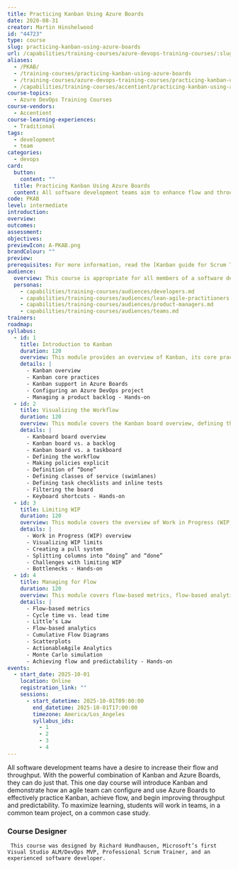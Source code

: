```yaml
---
title: Practicing Kanban Using Azure Boards
date: 2020-08-31
creator: Martin Hinshelwood
id: "44723"
type: course
slug: practicing-kanban-using-azure-boards
url: /capabilities/training-courses/azure-devops-training-courses/:slug/
aliases:
  - /PKAB/
  - /training-courses/practicing-kanban-using-azure-boards
  - /training-courses/azure-devops-training-courses/practicing-kanban-using-azure-boards-training/
  - /capabilities/training-courses/accentient/practicing-kanban-using-azure-boards/
course-topics:
  - Azure DevOps Training Courses
course-vendors:
  - Accentient
course-learning-experiences:
  - Traditional
tags:
  - development
  - team
categories:
  - devops
card:
  button:
    content: ""
  title: Practicing Kanban Using Azure Boards
  content: All software development teams aim to enhance flow and throughput. This one-day course combines Kanban principles with Azure Boards, showing agile teams how to configure and effectively use the platform for Kanban practices. Participants will collaborate in teams on a shared project and case study to maximize learning.
code: PKAB
level: intermediate
introduction:
overview:
outcomes:
assessment:
objectives:
previewIcon: A-PKAB.png
brandColour: ""
preview:
prerequisites: For more information, read the [Kanban guide for Scrum Teams](https://www.scrum.org/resources/kanban-guide-scrum-teams).
audience:
  overview: This course is appropriate for all members of a software development team, especially those who are actively involved with creating and refining a product backlog as well as planning and executing the work. This course will also provide value for individuals outside the development team (managers, Scrum Masters, coaches, and other stakeholders) who are interested in establishing and improving flow for their team. Even teams currently practicing Scrum should consider attending this course, as Kanban is a great complementary practice for managing and improving their flow.
  personas:
    - capabilities/training-courses/audiences/developers.md
    - capabilities/training-courses/audiences/lean-agile-practitioners.md
    - capabilities/training-courses/audiences/product-managers.md
    - capabilities/training-courses/audiences/teams.md
trainers:
roadmap:
syllabus:
  - id: 1
    title: Introduction to Kanban
    duration: 120
    overview: This module provides an overview of Kanban, its core practices, and how to use Azure Boards to support them. You will learn how to configure an Azure DevOps project and manage a product backlog.
    details: |
      - Kanban overview
      - Kanban core practices
      - Kanban support in Azure Boards
      - Configuring an Azure DevOps project
      - Managing a product backlog - Hands-on
  - id: 2
    title: Visualizing the Workflow
    duration: 120
    overview: This module covers the Kanban board overview, defining the workflow, making policies explicit, defining classes of service, and filtering the board. You will also learn about keyboard shortcuts.
    details: |
      - Kanboard board overview
      - Kanban board vs. a backlog
      - Kanban board vs. a taskboard
      - Defining the workflow
      - Making policies explicit
      - Definition of “Done”
      - Defining classes of service (swimlanes)
      - Defining task checklists and inline tests
      - Filtering the board
      - Keyboard shortcuts - Hands-on
  - id: 3
    title: Limiting WIP
    duration: 120
    overview: This module covers the overview of Work in Progress (WIP), visualizing WIP limits, creating a pull system, and challenges with limiting WIP. You will also learn about bottlenecks.
    details: |
      - Work in Progress (WIP) overview
      - Visualizing WIP limits
      - Creating a pull system
      - Splitting columns into “doing” and “done”
      - Challenges with limiting WIP
      - Bottlenecks - Hands-on
  - id: 4
    title: Managing for Flow
    duration: 120
    overview: This module covers flow-based metrics, flow-based analytics, and achieving flow and predictability. You will also learn about cycle time vs. lead time and Little’s Law.
    details: |
      - Flow-based metrics
      - Cycle time vs. lead time
      - Little’s Law
      - Flow-based analytics
      - Cumulative Flow Diagrams
      - Scatterplots
      - ActionableAgile Analytics
      - Monte Carlo simulation
      - Achieving flow and predictability - Hands-on
events:
  - start_date: 2025-10-01
    location: Online
    registration_link: ""
    sessions:
      - start_datetime: 2025-10-01T09:00:00
        end_datetime: 2025-10-01T17:00:00
        timezone: America/Los_Angeles
        syllabus_ids:
          - 1
          - 2
          - 3
          - 4
---
```


All software development teams have a desire to increase their flow and throughput. With the powerful combination of Kanban and Azure Boards, they can do just that. This one day course will introduce Kanban and demonstrate how an agile team can configure and use Azure Boards to effectively practice Kanban, achieve flow, and begin improving throughput and predictability. To maximize learning, students will work in teams, in a common team project, on a common case study.

### Course Designer

     This course was designed by Richard Hundhausen, Microsoft’s first Visual Studio ALM/DevOps MVP, Professional Scrum Trainer, and an experienced software developer.
